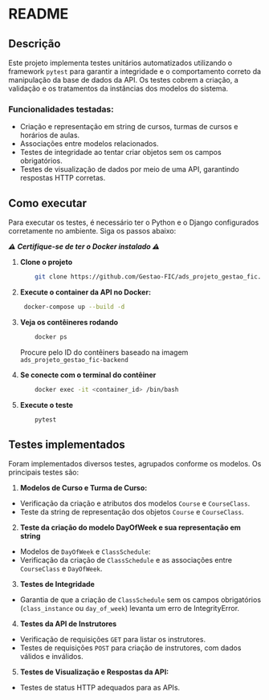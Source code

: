 # README

## Descrição

Este projeto implementa testes unitários automatizados utilizando o framework `pytest` para garantir a integridade e o comportamento correto da manipulação da base de dados da API. Os testes cobrem a criação, a validação e os tratamentos da instâncias dos modelos do sistema.

### Funcionalidades testadas:
- Criação e representação em string de cursos, turmas de cursos e horários de aulas.
- Associações entre modelos relacionados.
- Testes de integridade ao tentar criar objetos sem os campos obrigatórios.
- Testes de visualização de dados por meio de uma API, garantindo respostas HTTP corretas.

## Como executar

Para executar os testes, é necessário ter o Python e o Django configurados corretamente no ambiente. Siga os passos abaixo:

***⚠️ Certifique-se de ter o Docker instalado ⚠️*** 

1. **Clone o projeto**
    ```bash
        git clone https://github.com/Gestao-FIC/ads_projeto_gestao_fic.git
    ```

2. **Execute o container da API no Docker:**
   ```bash
    docker-compose up --build -d
   ```

3. **Veja os contêineres rodando**
    ```bash
        docker ps
    ```
    Procure pelo ID do contêiners baseado na imagem `ads_projeto_gestao_fic-backend`

4. **Se conecte com o terminal do contêiner**
    ```bash
        docker exec -it <container_id> /bin/bash
    ```

5. **Execute o teste**
    ```bash
        pytest
    ```

## Testes implementados

Foram implementados diversos testes, agrupados conforme os modelos. Os principais testes são:

1. **Modelos de Curso e Turma de Curso:**
- Verificação da criação e atributos dos modelos `Course` e `CourseClass`.
- Teste da string de representação dos objetos `Course` e `CourseClass`.


2. **Teste da criação do modelo DayOfWeek e sua representação em string**
- Modelos de `DayOfWeek` e `ClassSchedule`:
- Verificação da criação de `ClassSchedule` e as associações entre `CourseClass` e `DayOfWeek`.

3. **Testes de Integridade**
- Garantia de que a criação de `ClassSchedule` sem os campos obrigatórios (`class_instance` ou `day_of_week`) levanta um erro de IntegrityError.

4. **Testes da API de Instrutores**
- Verificação de requisições `GET` para listar os instrutores.
- Testes de requisições `POST` para criação de instrutores, com dados válidos e inválidos.

5. **Testes de Visualização e Respostas da API:**
- Testes de status HTTP adequados para as APIs.